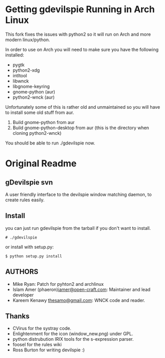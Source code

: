 # Getting gdevilspie Running in Arch Linux

This fork fixes the issues with python2 so it will run on Arch and more modern linux/python.

In order to use on Arch you will need to make sure you have the following installed:

- pygtk
- python2-xdg
- intltool
- libwnck
- libgnome-keyring
- gnome-python (aur)
- python2-wnck (aur)

Unfortunately some of this is rather old and unmaintained so you will have to install some old stuff from aur.

1. Build gnome-python from aur
2. Build gnome-python-desktop from aur (this is the directory when cloning python2-wnck)

You should be able to run ./gdevilspie now.


# Original Readme

## gDevilspie svn

A user friendly interface to the devilspie window matching daemon, to create rules easily.

## Install

you can just run gdevilspie from the tarball if you don't want to install.

```
# ./gdevilspie
```

or install with setup.py:

```
$ python setup.py install
```

## AUTHORS

- Mike Ryan: Patch for pyhton2 and archlinux
- Islam Amer (phaeron)<iamer@open-craft.com>: Maintainer and lead developer
- Kareem Kenawy <thesamo@gmail.com>: WNCK code and reader.

## Thanks

- CVirus for the systray code.
- Enlightenment for the icon (window_new.png) under GPL.
- python distrubution IRIX tools for the s-expression parser.
- foosel for the rules wiki
- Ross Burton for writing devilspie :)

